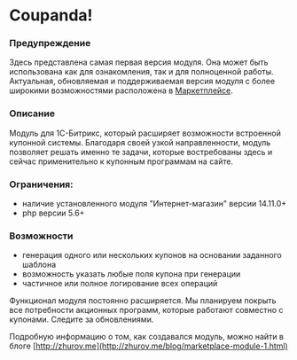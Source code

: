 # Coupanda!

### Предупреждение
Здесь представлена самая первая версия модуля. Она может быть использована как для ознакомления, так и для полноценной работы. 
Актуальная, обновляемая и поддерживаемая версия модуля с более широкими возможностями расположена в [Маркетплейсе](https://marketplace.1c-bitrix.ru/solutions/maximaster.coupanda/).

### Описание 

Модуль для 1С-Битрикс, который расширяет возможности встроенной купонной системы. Благодаря своей узкой направленности, 
модуль позволяет решать именно те задачи, которые востребованы здесь и сейчас применительно к 
купонным программам на сайте. 

### Ограничения:
- наличие установленного модуля "Интернет-магазин" версии 14.11.0+
- php версии 5.6+

### Возможности

- генерация одного или нескольких купонов на основании заданного шаблона
- возможность указать любые поля купона при генерации
- частичное или полное логирование всех операций

Функционал модуля постоянно расширяется. Мы планируем покрыть все потребности акционных программ, которые работают совместно с купонами. Следите за обновлениями.

Подробную информацию о том, как создавался модуль, можно найти в блоге [http://zhurov.me](http://zhurov.me/blog/marketplace-module-1.html)
